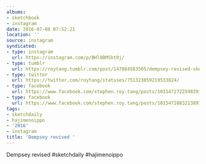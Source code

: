```yaml
---
albums:
- sketchbook
- instagram
date: 2016-07-08 07:52:21
location: ''
source: instagram
syndicated:
- type: instagram
  url: https://instagram.com/p/BHl8BMSht0j/
- type: tumblr
  url: https://roytang.tumblr.com/post/147084583505/dempsey-revised-sketchdaily-hajimenoippo
- type: twitter
  url: https://twitter.com/roytang/statuses/751323059219533824/
- type: facebook
  url: https://www.facebook.com/stephen.roy.tang/posts/10154727225983912:1
- type: facebook
  url: https://www.facebook.com/stephen.roy.tang/posts/10154728832138912
tags:
- sketchdaily
- hajimenoippo
- '2016'
- instagram
title: 'Dempsey revised '
---
```


Dempsey revised #sketchdaily #hajimenoippo